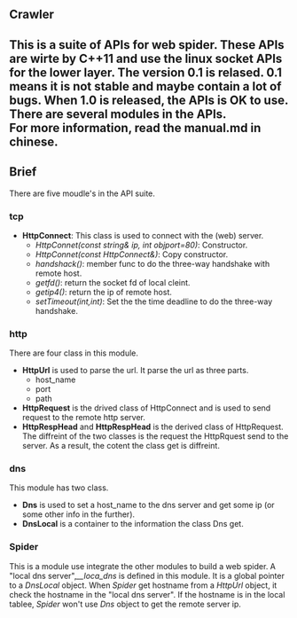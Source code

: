 ## Crawler
This is a suite of APIs for web spider. These APIs are wirte by C++11 and use the linux socket APIs for the lower layer. The version 0.1 is relased. 0.1 means it is not stable and maybe contain a lot of bugs. When 1.0 is released, the APIs is OK to use. There are several modules in the APIs.  
For more information, read the manual.md in chinese.
---
## Brief
There are five moudle's in the API suite.
### tcp
+ **HttpConnect**: This class is used to connect with the (web) server.
  + *HttpConnet(const string& ip, int objport=80)*: Constructor.
  + *HttpConnet(const HttpConnect&)*: Copy constructor.
  + *handshack()*: member func to do the three-way handshake with remote host.
  + *getfd()*: return the socket fd of local cleint.
  + *getip4()*: return the ip of remote host.
  + *setTimeout(int,int)*: Set the the time deadline to do the three-way handshake.

### http
There are four class in this module.

+ **HttpUrl** is used to parse the url. It parse the url as three parts.
	+ host_name
	+ port
	+ path
+ **HttpRequest** is the drived class of HttpConnect and is used to send request to the remote http server.
+ **HttpRespHead** and **HttpRespHead** is the derived class of HttpRequest. The diffreint of the two classes is the request the HttpRquest send to the server. As a result, the cotent the class get is diffreint.

### dns
This module has two class.

+ **Dns** is used to set a host_name to the dns server and get some ip (or some other info in the further).
+ **DnsLocal** is a container to the information the class Dns get.

### Spider
This is a module use integrate the other modules to build a web spider. A "local dns server",*__loca_dns* is defined in this module. It is a global pointer to a *DnsLocal* object. When *Spider* get hostname from a *HttpUrl* object, it check the hostname in the "local dns server". If the hostname is in the local tablee, *Spider* won't use *Dns* object to get the remote server ip.
